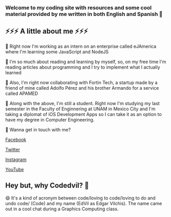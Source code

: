 ### Welcome to my coding site with resources and some cool material provided by me written in both English and Spanish 👋

<!--
**codedvil/codedvil** is a ✨ _special_ ✨ repository because its `README.md` (this file) appears on your GitHub profile.

Here are some ideas to get you started:

- 🔭 I’m currently working on ...
- 🌱 I’m currently learning ...
- 👯 I’m looking to collaborate on ...
- 🤔 I’m looking for help with ...
- 💬 Ask me about ...
- 📫 How to reach me: ...
- 😄 Pronouns: ...
- ⚡ Fun fact: ...
-->

## ⚡⚡⚡ A little about me ⚡⚡⚡

🔭 Right now I'm working as an intern on an enterprise called eJAmerica where I'm learning some JavaScript and NodeJS

🌱 I'm so much about reading and learning by myself, so, on my free time I'm reading articles about programming and I try to implement what I actually learned

👯 Also, I'm right now collaborating with Fortin Tech, a startup made by a friend of mine called Adolfo Pérez and his brother Armando for a service called APAMED

🤔 Along with the above, I'm still a student. Right now I'm studying my last semester in the Faculty of Enginnering at UNAM in Mexico City and I'm taking a diplomat of iOS Development Apps so I can take it as an option to have my degree in Computer Engineering.

💬 Wanna get in touch with me? 

[Facebook](https://www.facebook.com/Codedvil)

[Twitter](https://www.twitter.com/codedvil)

[Instagram](https://www.instagram.com/codedvil)

[YouTube](http://www.youtube.com/c/Codedvil)

## Hey but, why Codedvil? 🤔

😄 It's a kind of acronym between code/loving to code/loving to do and undo code/ (Code) and my name (EdVil as Edgar Vilchis). The name came out in a cool chat during a Graphics Computing class.
